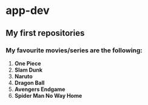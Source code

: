 # app-dev
## My first repositories
### My favourite movies/series are the following: 
1. **One Piece**
2. **Slam Dunk**
3. **Naruto**
4. **Dragon Ball**
5. **Avengers Endgame**
6. **Spider Man No Way Home**
